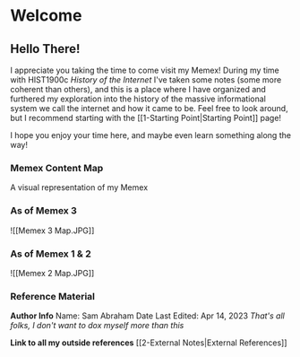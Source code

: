 # Welcome
## Hello There!

I appreciate you taking the time to come visit my Memex! During my time with HIST1900c *History of the Internet* I've taken some notes (some more coherent than others), and this is a place where I have organized and furthered my exploration into the history of the massive informational system we call the internet and how it came to be. Feel free to look around, but I recommend starting with the [[1-Starting Point|Starting Point]] page!

I hope you enjoy your time here, and maybe even learn something along the way!


### Memex Content Map
A visual representation of my Memex

### As of Memex 3
![[Memex 3 Map.JPG]]


### As of Memex 1 & 2

![[Memex 2 Map.JPG]]


### Reference Material

**Author Info**
Name: Sam Abraham
Date Last Edited: Apr 14, 2023
*That's all folks, I don't want to dox myself more than this*

**Link to all my outside references**
[[2-External Notes|External References]]